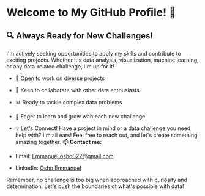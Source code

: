 # Welcome to My GitHub Profile! 👋
## 🔍 **Always Ready for New Challenges!**

I'm actively seeking opportunities to apply my skills and contribute to exciting projects. Whether it's data analysis, visualization, machine learning, or any data-related challenge, I'm up for it!

- 💼 Open to work on diverse projects
- 🤝 Keen to collaborate with other data enthusiasts
- 📊 Ready to tackle complex data problems
- 🧠 Eager to learn and grow with each new challenge

- 💡 Let's Connect!
Have a project in mind or a data challenge you need help with? I'm all ears! Feel free to reach out, and let's create something amazing together.
📫 **Contact me:**
- Email: Emmanuel.osho022@gmail.com
- LinkedIn: [Osho Emmanuel](https://www.linkedin.com/in/osho-emmanuel-72a868212/)

Remember, no challenge is too big when approached with curiosity and determination. Let's push the boundaries of what's possible with data!

<!---
Oshbaby/Oshbaby is a ✨ special ✨ repository because its `README.md` (this file) appears on your GitHub profile.
You can click the Preview link to take a look at your changes.
--->
